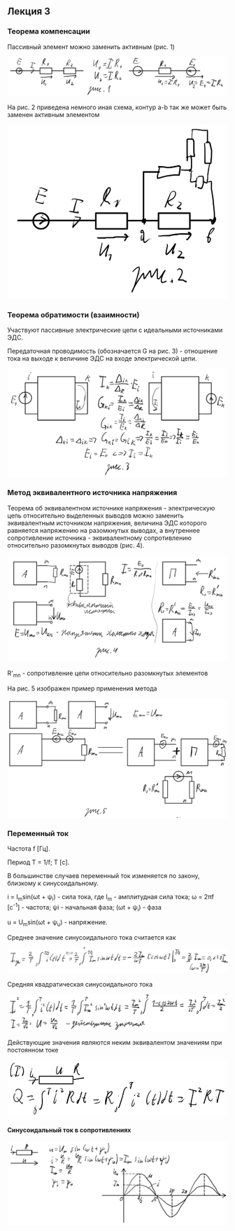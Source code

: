 ## Лекция 3

### Теорема компенсации

Пассивный элемент можно заменить активным (рис. 1)

<img src=source-figures/lect3-fig1.png>

На рис. 2 приведена немного иная схема, контур a-b так же может быть заменен активным элементом

<img src=source-figures/lect3-fig2.png>

### Теорема обратимости (взаимности)

Участвуют пассивные электрические цепи с идеальными источниками ЭДС.

Передаточная проводимость (обозначается G на рис. 3) - отношение тока на выходе к величине ЭДС на входе электрической цепи.

<img src=source-figures/lect3-fig3.png>

### Метод эквивалентного источника напряжения

Теорема об эквивалентном источнике напряжения - электрическую цепь относительно выделенных выводов можно заменить эквивалентным источником напряжения, величина ЭДС которого равняется напряжению на разомкнутых выводах, а внутреннее сопротивление источника - эквивалентному сопротивлению относительно разомкнутых выводов (рис. 4).

<img src=source-figures/lect3-fig4.png>

R'<sub>mn</sub> - сопротивление цепи относительно разомкнутых элементов

На рис. 5 изображен пример применения метода

<img src=source-figures/lect3-fig5.png>

### Переменный ток

Частота f \[Гц\].

Период T = 1/f; T \[с\].

В большинстве случаев переменный ток изменяется по закону, близкому к синусоидальному.

i = <a>I<sub>m</sub>sin(&omega;t + &psi;<sub>i</sub>)</a> - сила тока, где I<sub>m</sub> - амплитудная сила тока; ω = 2<a>&pi;</a>f \[с<sup>-1</sup>\] - частота; ψi - начальная фаза; <a>(&omega;t + &psi;<sub>i</sub>)</a> - фаза

u = <a>U<sub>m</sub>sin(&omega;t + &psi;<sub>u</sub>)</a> - напряжение.

Среднее значение синусоидального тока считается как

<img src=source-figures/lect3-6.png>

Средняя квадратическая синусоидального тока

<img src=source-figures/lect3-7.png>

Действующие значения являются неким эквивалентом значениям при постоянном токе

<img src=source-figures/lect3-8.png>

#### Синусоидальный ток в сопротивлениях

<img src=source-figures/lect3-9.png>

